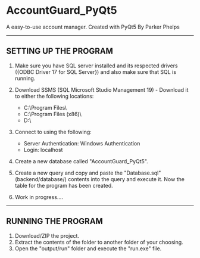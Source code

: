 # AccountGuard_PyQt5

A easy-to-use account manager.
Created with PyQt5
By Parker Phelps

----------------------
SETTING UP THE PROGRAM
----------------------

1. Make sure you have SQL server installed and its respected drivers ({ODBC Driver 17 for SQL Server}) and also make sure that SQL is running.
2. Download SSMS (SQL Microsoft Studio Management 19) - Download it to either the following locations:

   -   C:\Program Files\
   -   C:\Program Files (x86)\
   -   D:\
   
3. Connect to using the following:
   - Server Authentication: Windows Authentication
   - Login: localhost 
4. Create a new database called "AccountGuard_PyQt5".
5. Create a new query and copy and paste the "Database.sql" (backend/database/) contents into the query and execute it. Now the table for the program has been created.
6. Work in progress....


-------------------
RUNNING THE PROGRAM
-------------------
1. Download/ZIP the project.
2. Extract the contents of the folder to another folder of your choosing.
3. Open the "output/run" folder and execute the "run.exe" file.
